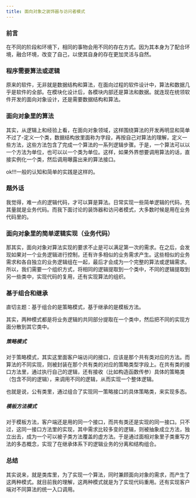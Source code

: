```yaml
---
title: 面向对象之装饰器与访问者模式
---
```


### 前言

在不同的阶段和环境下，相同的事物会用不同的存在方式。因为其本身为了配合环境，融合环境，改变了自己，以使其自身的存在更加灵活与自然。

### 程序需要算法或逻辑

原来的软件，无非就是数据结构和算法，在面向过程的软件设计中，算法和数据几乎是软件的全部。在模块化设计后，各模块内部还是算法和数据。就连现在统领软件开发的面向对象设计，还是需要数据结构和算法。

### 面向对象里的算法

其实，从逻辑上和经验上看，在面向对象领域，这样围绕算法的开发再明显和简单不过了-定义一个类，数据结构放里面称为字段，再按自己对算法的理解，定义一些方法，这些方法包含了完成一个算法的一系列逻辑步骤。于是，一个算法可以以一个方法为单位，也可以以一个类为单位。这样，如果外界想要调用算法的话，直接实例化一个类，然后调用曝露出来的算法接口。

ok!!!一般的认知和简单的实践是这样的。

### 题外话

我觉得，难一点的逻辑代码，才可以算是算法。日常实现一些简单逻辑的代码，充其量就是业务代码。而我下面讨论的装饰器和访问者模式，大多数时候是用在业务代码里的。

### 面向对象里的简单逻辑实现（业务代码）

那其实，面向对象对算法实现的要求不止是可以满足第一次的需求。在之后，会发现如果对一个业务逻辑进行控制，还有许多相似的业务需求产生。这些相似的业务需求和各自独立的业务逻辑组在一起，最后才会成为一个完整的算法或逻辑需求。所以，我们需要一个组织方式，将相同的逻辑提取到一个类中，不同的逻辑提取到另一些类中，实现代码的复用，还有实现算法的组织。

### 基于组合和继承

直切主题：基于组合的是策略模式，基于继承的是模板方法。

其实，两种模式都是将业务逻辑的共同部分提取在一个类中，然后把不同的实现方面分散到其它类中。

##### 策略模式

对于策略模式，其实这里面客户端访问的接口，应该是那个共有类对应的方法。而算法的不同实现，则被封装在那个共有类的对应的策略类型字段上。在共有类的接口方法里，通过执行自己的逻辑，还有接收（比如构造函数传参）具体的策略类（包含不同的逻辑），来调用不同的逻辑，从而实现一个整体逻辑。

也就是说，公有类里，通过组合了实现同一策略接口的具体策略类，来实现多态。

##### 模板方法模式

对于模板方法，客户端还是用的同一个接口，而共有类还是实现的同一接口。只不过，这同一接口方法里的实现，其中需求比较多变的逻辑，则被抽象成立方法，独立出去，成为一个可以被子类方法覆盖的虚方法。于是通过面相对象里子类重写方法的多态概念，实现了在继承体系下的逻辑业务的分离和结构组合。

### 总结

其实说来，就是类库里，为了实现一个算法，同时兼顾面向对象的需求，而产生了这两种模式。就目前我的理解，这两种模式就是为了实现代码重用。还有实现客户端对不同算法的统一入口调用。